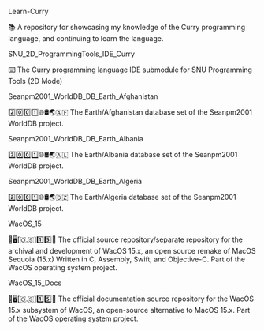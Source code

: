 
Learn-Curry

📚️ A repository for showcasing my knowledge of the Curry programming language, and continuing to learn the language. 

SNU_2D_ProgrammingTools_IDE_Curry

⌨️ The Curry programming language IDE submodule for SNU Programming Tools (2D Mode)

Seanpm2001_WorldDB_DB_Earth_Afghanistan

2️⃣️0️⃣️0️⃣️1️⃣️🌐️🛢️🌏️🇦🇫️ The Earth/Afghanistan database set of the Seanpm2001 WorldDB project.

Seanpm2001_WorldDB_DB_Earth_Albania

2️⃣️0️⃣️0️⃣️1️⃣️🌐️🛢️🌏️🇦🇱️ The Earth/Albania database set of the Seanpm2001 WorldDB project.

Seanpm2001_WorldDB_DB_Earth_Algeria

2️⃣️0️⃣️0️⃣️1️⃣️🌐️🛢️🌏️🇩🇿️ The Earth/Algeria database set of the Seanpm2001 WorldDB project.

WacOS_15

🍏️🖥️[🇴.🇸]1️⃣️5️⃣️💾️ The official source repository/separate repository for the archival and development of WacOS 15.x, an open source remake of MacOS Sequoia (15.x) Written in C, Assembly, Swift, and Objective-C. Part of the WacOS operating system project. 

WacOS_15_Docs
 
🍏️🖥️[🇴.🇸]1️⃣️5️⃣️📖️ The official documentation source repository for the WacOS 15.x subsystem of WacOS, an open-source alternative to MacOS 15.x. Part of the WacOS operating system project. 

